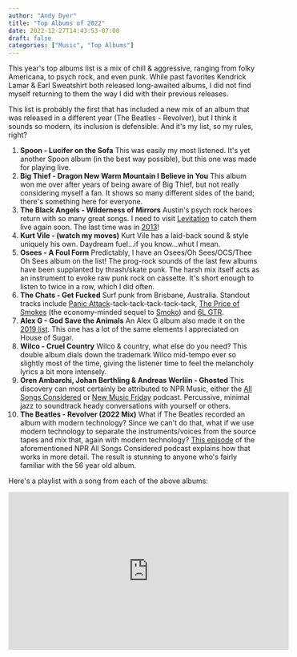 ```yaml
---
author: "Andy Dyer"
title: "Top Albums of 2022"
date: 2022-12-27T14:43:53-07:00
draft: false
categories: ["Music", "Top Albums"]
---
```


This year's top albums list is a mix of chill & aggressive, ranging from folky Americana, to psych rock, and even punk. While past favorites Kendrick Lamar & Earl Sweatshirt both released long-awaited albums, I did not find myself returning to them the way I did with their previous releases.

This list is probably the first that has included a new mix of an album that was released in a different year (The Beatles - Revolver), but I think it sounds so modern, its inclusion is defensible. And it's my list, so my rules, right?

1. **Spoon - Lucifer on the Sofa** This was easily my most listened. It's yet another Spoon album (in the best way possible), but this one was made for playing live.
1. **Big Thief - Dragon New Warm Mountain I Believe in You** This album won me over after years of being aware of Big Thief, but not really considering myself a fan. It shows so many different sides of the band; there's something here for everyone.
1. **The Black Angels - Wilderness of Mirrors** Austin's psych rock heroes return with so many great songs. I need to visit [Levitation](https://levitation.fm/) to catch them live again soon. The last time was in [2013](/blog/2009/04/19/bands-ive-seen-live)!
1. **Kurt Vile - (watch my moves)** Kurt Vile has a laid-back sound & style uniquely his own. Daydream fuel...if you know...whut I mean.
1. **Osees - A Foul Form** Predictably, I have an Osees/Oh Sees/OCS/Thee Oh Sees album on the list! The prog-rock sounds of the last few albums have been supplanted by thrash/skate punk. The harsh mix itself acts as an instrument to evoke raw punk rock on cassette. It's short enough to listen to twice in a row, which I did often.
1. **The Chats - Get Fucked** Surf punk from Brisbane, Australia. Standout tracks include [Panic Attack](https://www.youtube.com/watch?v=mBeu6wEZDqw)-tack-tack-tack-tack-tack, [The Price of Smokes](https://www.youtube.com/watch?v=cawY4hXfe0o) (the economy-minded sequel to [Smoko](https://www.youtube.com/watch?v=j58V2vC9EPc)) and [6L GTR](https://www.youtube.com/watch?v=hrkuo0y8gMU).
1. **Alex G - God Save the Animals** An Alex G album also made it on the [2019 list](/blog/2019/12/23/top-albums-of-2019/). This one has a lot of the same elements I appreciated on House of Sugar.
1. **Wilco - Cruel Country** Wilco & country, what else do you need? This double album dials down the trademark Wilco mid-tempo ever so slightly most of the time, giving the listener time to feel the melancholy lyrics a bit more intensely.
1. **Oren Ambarchi, Johan Berthling & Andreas Werliin - Ghosted** This discovery can most certainly be attributed to NPR Music, either the [All Songs Considered](https://www.npr.org/sections/allsongs/) or [New Music Friday](https://www.npr.org/sections/allsongs/606254804/new-music-friday) podcast. Percussive, minimal jazz to soundtrack heady conversations with yourself or others.
1. **The Beatles - Revolver (2022 Mix)** What if The Beatles recorded an album with modern technology? Since we can't do that, what if we use modern technology to separate the instruments/voices from the source tapes and mix that, again with modern technology? [This episode](https://www.npr.org/2022/10/28/1132221589/youve-never-heard-the-beatles-revolver-sound-like-this) of the aforementioned NPR All Songs Considered podcast explains how that works in more detail. The result is stunning to anyone who's fairly familiar with the 56 year old album.

Here's a playlist with a song from each of the above albums:

<iframe width="560" height="315" src="https://www.youtube.com/embed/videoseries?list=PLiOTTgupZ1CD3dfnT6rnxUYZ5PGXQEdZL" frameborder="0" allow="accelerometer; autoplay; encrypted-media; gyroscope; picture-in-picture" allowfullscreen></iframe>

